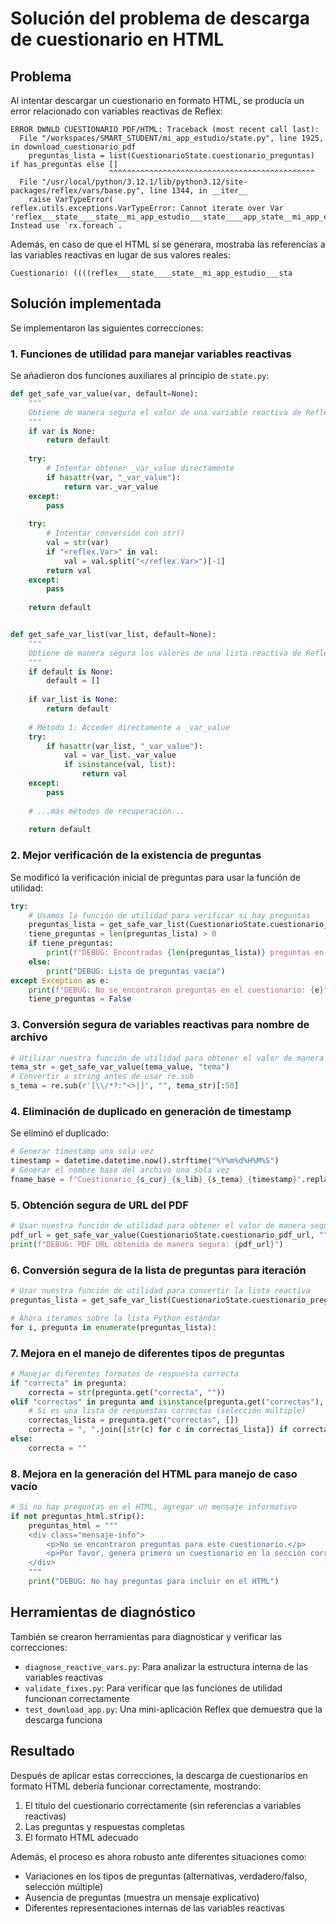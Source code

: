 # Solución del problema de descarga de cuestionario en HTML

## Problema
Al intentar descargar un cuestionario en formato HTML, se producía un error relacionado con variables reactivas de Reflex:

```
ERROR DWNLD CUESTIONARIO PDF/HTML: Traceback (most recent call last):
  File "/workspaces/SMART_STUDENT/mi_app_estudio/state.py", line 1925, in download_cuestionario_pdf
    preguntas_lista = list(CuestionarioState.cuestionario_preguntas) if has_preguntas else []
                      ^^^^^^^^^^^^^^^^^^^^^^^^^^^^^^^^^^^^^^^^^^^^^^
  File "/usr/local/python/3.12.1/lib/python3.12/site-packages/reflex/vars/base.py", line 1344, in __iter__
    raise VarTypeError(
reflex.utils.exceptions.VarTypeError: Cannot iterate over Var 'reflex___state____state__mi_app_estudio___state____app_state__mi_app_estudio___cuestionario____cuestionario_state.cuestionario_preguntas'. Instead use `rx.foreach`.
```

Además, en caso de que el HTML sí se generara, mostraba las referencias a las variables reactivas en lugar de sus valores reales:

```
Cuestionario: ((((reflex___state____state__mi_app_estudio___sta
```

## Solución implementada

Se implementaron las siguientes correcciones:

### 1. Funciones de utilidad para manejar variables reactivas

Se añadieron dos funciones auxiliares al principio de `state.py`:

```python
def get_safe_var_value(var, default=None):
    """
    Obtiene de manera segura el valor de una variable reactiva de Reflex.
    """
    if var is None:
        return default
        
    try:
        # Intentar obtener _var_value directamente
        if hasattr(var, "_var_value"):
            return var._var_value
    except:
        pass
        
    try:
        # Intentar conversión con str()
        val = str(var)
        if "<reflex.Var>" in val:
            val = val.split("</reflex.Var>")[-1]
        return val
    except:
        pass
        
    return default


def get_safe_var_list(var_list, default=None):
    """
    Obtiene de manera segura los valores de una lista reactiva de Reflex.
    """
    if default is None:
        default = []
        
    if var_list is None:
        return default
        
    # Método 1: Acceder directamente a _var_value
    try:
        if hasattr(var_list, "_var_value"):
            val = var_list._var_value
            if isinstance(val, list):
                return val
    except:
        pass
        
    # ...más métodos de recuperación...
        
    return default
```

### 2. Mejor verificación de la existencia de preguntas

Se modificó la verificación inicial de preguntas para usar la función de utilidad:

```python
try:
    # Usamos la función de utilidad para verificar si hay preguntas
    preguntas_lista = get_safe_var_list(CuestionarioState.cuestionario_preguntas, [])
    tiene_preguntas = len(preguntas_lista) > 0
    if tiene_preguntas:
        print(f"DEBUG: Encontradas {len(preguntas_lista)} preguntas en el cuestionario")
    else:
        print("DEBUG: Lista de preguntas vacía")
except Exception as e:
    print(f"DEBUG: No se encontraron preguntas en el cuestionario: {e}")
    tiene_preguntas = False
```

### 3. Conversión segura de variables reactivas para nombre de archivo

```python
# Utilizar nuestra función de utilidad para obtener el valor de manera segura
tema_str = get_safe_var_value(tema_value, "tema")
# Convertir a string antes de usar re.sub
s_tema = re.sub(r'[\\/*?:"<>|]', "", tema_str)[:50]
```

### 4. Eliminación de duplicado en generación de timestamp

Se eliminó el duplicado:

```python
# Generar timestamp una sola vez
timestamp = datetime.datetime.now().strftime("%Y%m%d%H%M%S")
# Generar el nombre base del archivo una sola vez
fname_base = f"Cuestionario_{s_cur}_{s_lib}_{s_tema}_{timestamp}".replace(" ", "_")
```

### 5. Obtención segura de URL del PDF

```python
# Usar nuestra función de utilidad para obtener el valor de manera segura
pdf_url = get_safe_var_value(CuestionarioState.cuestionario_pdf_url, "")
print(f"DEBUG: PDF URL obtenida de manera segura: {pdf_url}")
```

### 6. Conversión segura de la lista de preguntas para iteración

```python
# Usar nuestra función de utilidad para convertir la lista reactiva
preguntas_lista = get_safe_var_list(CuestionarioState.cuestionario_preguntas, [])

# Ahora iteramos sobre la lista Python estándar
for i, pregunta in enumerate(preguntas_lista):
```

### 7. Mejora en el manejo de diferentes tipos de preguntas

```python
# Manejar diferentes formatos de respuesta correcta
if "correcta" in pregunta:
    correcta = str(pregunta.get("correcta", ""))
elif "correctas" in pregunta and isinstance(pregunta.get("correctas"), list):
    # Si es una lista de respuestas correctas (selección múltiple)
    correctas_lista = pregunta.get("correctas", [])
    correcta = ", ".join([str(c) for c in correctas_lista]) if correctas_lista else ""
else:
    correcta = ""
```

### 8. Mejora en la generación del HTML para manejo de caso vacío

```python
# Si no hay preguntas en el HTML, agregar un mensaje informativo
if not preguntas_html.strip():
    preguntas_html = """
    <div class="mensaje-info">
        <p>No se encontraron preguntas para este cuestionario.</p>
        <p>Por favor, genera primero un cuestionario en la sección correspondiente.</p>
    </div>
    """
    print("DEBUG: No hay preguntas para incluir en el HTML")
```

## Herramientas de diagnóstico

También se crearon herramientas para diagnosticar y verificar las correcciones:

- `diagnose_reactive_vars.py`: Para analizar la estructura interna de las variables reactivas
- `validate_fixes.py`: Para verificar que las funciones de utilidad funcionan correctamente
- `test_download_app.py`: Una mini-aplicación Reflex que demuestra que la descarga funciona

## Resultado

Después de aplicar estas correcciones, la descarga de cuestionarios en formato HTML debería funcionar correctamente, mostrando:

1. El título del cuestionario correctamente (sin referencias a variables reactivas)
2. Las preguntas y respuestas completas
3. El formato HTML adecuado

Además, el proceso es ahora robusto ante diferentes situaciones como:

- Variaciones en los tipos de preguntas (alternativas, verdadero/falso, selección múltiple)
- Ausencia de preguntas (muestra un mensaje explicativo)
- Diferentes representaciones internas de las variables reactivas
